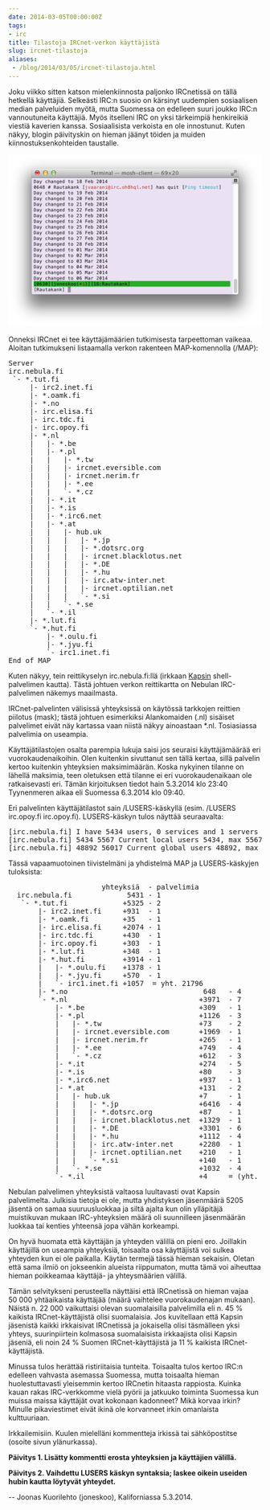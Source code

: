```yaml
---
date: 2014-03-05T00:00:00Z
tags:
- irc
title: Tilastoja IRCnet-verkon käyttäjistä
slug: ircnet-tilastoja
aliases:
 - /blog/2014/03/05/ircnet-tilastoja.html
---
```


Joku viikko sitten katson mielenkiinnosta paljonko IRCnetissä on tällä hetkellä
käyttäjiä. Selkeästi IRC:n suosio on kärsinyt uudempien sosiaalisen median
palveluiden myötä, mutta Suomessa on edelleen suuri joukko IRC:n vannoutuneita
käyttäjiä. Myös itselleni IRC on yksi tärkeimpiä henkireikiä viestiä kaverien
kanssa. Sosiaalisista verkoista en ole innostunut. Kuten näkyy, blogin
päivityskin on hieman jäänyt töiden ja muiden kiinnostuksenkohteiden taustalle.

<!--more-->

![Irssi](/blog/img/irssi.png "irssi. Irkissä on hiljaista.")

Onneksi IRCnet ei tee käyttäjämäärien tutkimisesta tarpeettoman vaikeaa.
Aloitan tutkimukseni listaamalla verkon rakenteen MAP-komennolla (/MAP):

<pre>
Server
irc.nebula.fi
 `- *.tut.fi
     |- irc2.inet.fi
     |- *.oamk.fi
     |- *.no
     |- irc.elisa.fi
     |- irc.tdc.fi
     |- irc.opoy.fi
     |- *.nl
     |   |- *.be
     |   |- *.pl
     |   |   |- *.tw
     |   |   |- ircnet.eversible.com
     |   |   |- ircnet.nerim.fr
     |   |   |- *.ee
     |   |   `- *.cz
     |   |- *.it
     |   |- *.is
     |   |- *.irc6.net
     |   |- *.at
     |   |   |- hub.uk
     |   |   |   |- *.jp
     |   |   |   |- *.dotsrc.org
     |   |   |   |- ircnet.blacklotus.net
     |   |   |   |- *.DE
     |   |   |   |- *.hu
     |   |   |   |- irc.atw-inter.net
     |   |   |   |- ircnet.optilian.net
     |   |   |   `- *.si
     |   |   `- *.se
     |   `- *.il
     |- *.lut.fi
     `- *.hut.fi
         |- *.oulu.fi
         |- *.jyu.fi
         `- irc1.inet.fi
End of MAP
</pre>

Kuten näkyy, tein reittikyselyn irc.nebula.fi:llä (irkkaan [Kapsin][kapsi]
shell-palvelimen kautta). Tästä johtuen verkon reittikartta on Nebulan
IRC-palvelimen näkemys maailmasta.

IRCnet-palvelinten välisissä yhteyksissä on käytössä tarkkojen reittien piilotus (mask); tästä johtuen esimerkiksi Alankomaiden (.nl) sisäiset palvelimet eivät näy kartassa vaan niistä näkyy ainoastaan *.nl. Tosiasiassa palvelimia on useampia.

Käyttäjätilastojen osalta parempia lukuja saisi jos seuraisi käyttäjämäärää eri
vuorokaudenaikoihin. Olen kuitenkin sivuttanut sen tällä kertaa, sillä palvelin
kertoo kuitenkin yhteyksien maksimimäärän. Koska nykyinen tilanne on lähellä
maksimia, teen oletuksen että tilanne ei eri vuorokaudenaikaan ole
ratkaisevasti eri. Tämän kirjoituksen tiedot hain 5.3.2014 klo 23:40
Tyynenmeren aikaa eli Suomessa 6.3.2014 klo 09:40.

Eri palvelinten käyttäjätilastot sain /LUSERS-käskyllä (esim. /LUSERS
irc.opoy.fi irc.opoy.fi). LUSERS-käskyn tulos näyttää seuraavalta:

<pre>
[irc.nebula.fi] I have 5434 users, 0 services and 1 servers
[irc.nebula.fi] 5434 5567 Current local users 5434, max 5567
[irc.nebula.fi] 48892 56017 Current global users 48892, max 56017
</pre>

Tässä vapaamuotoinen tiivistelmäni ja yhdistelmä MAP ja LUSERS-käskyjen
tuloksista:

<pre>
                      yhteyksiä  - palvelimia
  irc.nebula.fi             5431 - 1
   `- *.tut.fi             +5325 - 2
       |- irc2.inet.fi     +931  - 1
       |- *.oamk.fi        +35   - 1
       |- irc.elisa.fi     +2074 - 1
       |- irc.tdc.fi       +430  - 1
       |- irc.opoy.fi      +303  - 1
       |- *.lut.fi         +348  - 1
       |- *.hut.fi         +3914 - 1
       |   |- *.oulu.fi    +1378 - 1
       |   |- *.jyu.fi     +570  - 1
       |   `- irc1.inet.fi +1057  = yht. 21796
       |- *.no                                648   - 4
       `- *.nl                               +3971  - 7
           |- *.be                           +309   - 1
           |- *.pl                           +1126  - 3
           |   |- *.tw                       +73    - 2
           |   |- ircnet.eversible.com       +1969  - 1
           |   |- ircnet.nerim.fr            +265   - 1
           |   |- *.ee                       +749   - 4
           |   `- *.cz                       +612   - 3
           |- *.it                           +274   - 5
           |- *.is                           +80    - 3
           |- *.irc6.net                     +937   - 1
           |- *.at                           +131   - 2
           |   |- hub.uk                     +7     - 1
           |   |   |- *.jp                   +6416  - 4
           |   |   |- *.dotsrc.org           +87    - 1
           |   |   |- ircnet.blacklotus.net  +1329  - 1
           |   |   |- *.DE                   +3301  - 6
           |   |   |- *.hu                   +1112  - 4
           |   |   |- irc.atw-inter.net      +2280  - 1
           |   |   |- ircnet.optilian.net    +210   - 1
           |   |   `- *.si                   +140   - 1
           |   `- *.se                       +1032  - 4
           `- *.il                           +4     = (yht. 27062)
</pre>

Nebulan palvelimen yhteyksistä valtaosa luultavasti ovat Kapsin palvelimelta.
Julkisia tietoja ei ole, mutta yhdistyksen jäsenmäärä 5205 jäsentä on samaa
suuruusluokkaa ja siltä ajalta kun olin ylläpitäjä muistikuvan mukaan
IRC-yhteyksien määrä oli suunnilleen jäsenmäärän luokkaa tai kenties yhteensä
jopa vähän korkeampi.

On hyvä huomata että käyttäjän ja yhteyden välillä on pieni ero. Joillakin
käyttäjillä on useampia yhteyksiä, toisaalta osa käyttäjistä voi sulkea
yhteyden kun ei ole paikalla. Käytän termejä tässä hieman sekaisin. Oletan että
sama ilmiö on jokseenkin alueista riippumaton, mutta tämä voi aiheuttaa hieman
poikkeamaa käyttäjä- ja yhteysmäärien välillä.

Tämän selvitykseni perusteella näyttäisi että IRCnetissä on hieman vajaa
50&nbsp;000 yhtäaikaista käyttäjää (määrä vaihtelee vuorokaudenajan mukaan).
Näistä n. 22&nbsp;000 vaikuttaisi olevan suomalaisilla palvelimilla eli n.
45&nbsp;% kaikista IRCnet-käyttäjistä olisi suomalaisia. Jos kuvitellaan että
Kapsin jäsenistä kaikki irkkaisivat IRCnetissä ja jokaisella olisi täsmälleen
yksi yhteys, suurinpiirtein kolmasosa suomalaisista irkkaajista olisi Kapsin
jäseniä, eli noin 24&nbsp;% Suomen IRCnet-käyttäjistä ja 11&nbsp;% kaikista
IRCnet-käyttäjistä.

Minussa tulos herättää ristiriitaisia tunteita. Toisaalta tulos kertoo IRC:n
edelleen vahvasta asemassa Suomessa, mutta toisaalta hieman huolestuttavasti
yleisemmin kertoo IRCnetin hitaasta rappiosta. Kuinka kauan rakas IRC-verkkomme
vielä pyörii ja jatkuuko toiminta Suomessa kun muissa maissa käyttäjät ovat
kokonaan kadonneet? Mikä korvaa irkin? Minulle pikaviestimet eivät ikinä ole
korvanneet irkin omanlaista kulttuuriaan.

Irkkailemisiin. Kuulen mielelläni kommentteja irkissä tai sähköpostitse (osoite sivun ylänurkassa).

**Päivitys 1. Lisätty kommentti erosta yhteyksien ja käyttäjien välillä.**

**Päivitys 2. Vaihdettu LUSERS käskyn syntaksia; laskee oikein useiden hubin
kautta löytyvät yhteydet.**

-- Joonas Kuorilehto (joneskoo), Kaliforniassa 5.3.2014.

[kapsi]: http://www.kapsi.fi/ (Kapsi Internet-käyttäjät ry)
